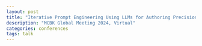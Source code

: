 ```yaml
---
layout: post
title: "Iterative Prompt Engineering Using LLMs for Authoring Precision Feedback Messages"
description: "MCBK Global Meeting 2024, Virtual"
categories: conferences
tags: talk
---
```

